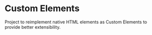 # Custom Elements

Project to reimplement native HTML elements as Custom Elements to provide better extensibility.
